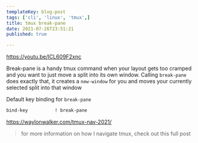 ```yaml
---
templateKey: blog-post
tags: ['cli', 'linux', 'tmux',]
title: tmux break-pane
date: 2021-07-26T23:51:21
published: true

---
```


https://youtu.be/ICL609F2xnc

Break-pane is a handy tmux command when your layout gets too cramped and you
want to just move a split into its own window.  Calling `break-pane` does
exactly that, it creates a `new-window` for you and moves your currently
selected split into that window

Default key binding for `break-pane`

``` bash
bind-key          ! break-pane
```

https://waylonwalker.com/tmux-nav-2021/

> for more information on how I navigate tmux, check out this full post
